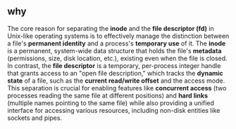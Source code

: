 ## why
The core reason for separating the **inode** and the **file descriptor (fd)** in Unix-like operating systems is to effectively manage the distinction between a file's **permanent identity** and a process's **temporary use** of it. The **inode** is a permanent, system-wide data structure that holds the file's **metadata** (permissions, size, disk location, etc.), existing even when the file is closed. In contrast, the **file descriptor** is a temporary, per-process integer handle that grants access to an "open file description," which tracks the **dynamic state** of a file, such as the **current read/write offset** and the access mode. This separation is crucial for enabling features like **concurrent access** (two processes reading the same file at different positions) and **hard links** (multiple names pointing to the same file) while also providing a unified interface for accessing various resources, including non-disk entities like sockets and pipes.
